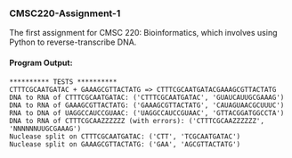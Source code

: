 ### CMSC220-Assignment-1
The first assignment for CMSC 220: Bioinformatics, which involves using Python to reverse-transcribe DNA.

#### Program Output:
```
********** TESTS **********
CTTTCGCAATGATAC + GAAAGCGTTACTATG => CTTTCGCAATGATACGAAAGCGTTACTATG
DNA to RNA of CTTTCGCAATGATAC: ('CTTTCGCAATGATAC', 'GUAUCAUUGCGAAAG')
DNA to RNA of GAAAGCGTTACTATG: ('GAAAGCGTTACTATG', 'CAUAGUAACGCUUUC')
RNA to DNA of UAGGCCAUCCGUAAC: ('UAGGCCAUCCGUAAC', 'GTTACGGATGGCCTA')
DNA to RNA of CTTTCGCAAZZZZZZ (with errors): ('CTTTCGCAAZZZZZZ', 'NNNNNNUUGCGAAAG')
Nuclease split on CTTTCGCAATGATAC: ('CTT', 'TCGCAATGATAC')
Nuclease split on GAAAGCGTTACTATG: ('GAA', 'AGCGTTACTATG')
```

